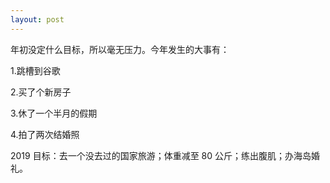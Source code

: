 ```yaml
---
layout: post
---
```


年初没定什么目标，所以毫无压力。今年发生的大事有：

1.跳槽到谷歌

2.买了个新房子

3.休了一个半月的假期

4.拍了两次结婚照

2019 目标：去一个没去过的国家旅游；体重减至 80 公斤；练出腹肌；办海岛婚礼。
